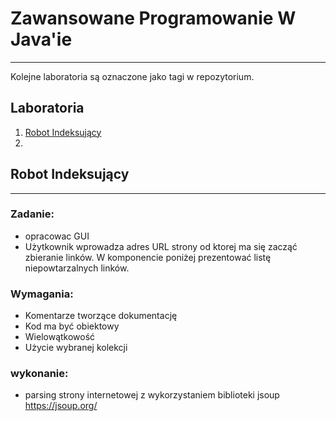 # Zawansowane Programowanie W Java'ie
***
Kolejne laboratoria są oznaczone jako tagi w repozytorium.


## Laboratoria

 1. [Robot Indeksujący]()
 2. 

## Robot Indeksujący
***
### Zadanie:
- opracowac GUI
- Użytkownik wprowadza adres URL strony od ktorej ma się zacząć zbieranie linków.
W komponencie poniżej prezentować listę niepowtarzalnych linków.

### Wymagania:
- Komentarze tworzące dokumentację 
- Kod ma być obiektowy
- Wielowątkowość
- Użycie wybranej kolekcji

### wykonanie:
- parsing strony internetowej z wykorzystaniem biblioteki jsoup https://jsoup.org/
